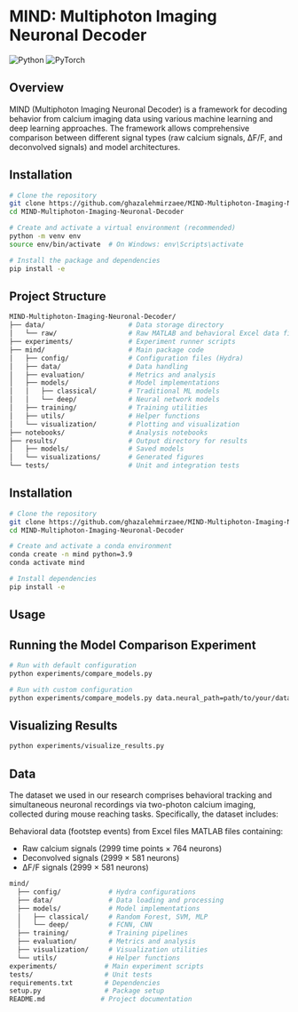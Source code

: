 # MIND: Multiphoton Imaging Neuronal Decoder

![Python](https://img.shields.io/badge/Python-3.7+-blue.svg)
![PyTorch](https://img.shields.io/badge/PyTorch-1.8+-orange.svg)

## Overview

MIND (Multiphoton Imaging Neuronal Decoder) is a framework for decoding behavior from calcium imaging data using various machine learning and deep learning approaches. The framework allows comprehensive comparison between different signal types (raw calcium signals, ΔF/F, and deconvolved signals) and model architectures.

## Installation

```bash
# Clone the repository
git clone https://github.com/ghazalehmirzaee/MIND-Multiphoton-Imaging-Neuronal-Decoder.git
cd MIND-Multiphoton-Imaging-Neuronal-Decoder

# Create and activate a virtual environment (recommended)
python -m venv env
source env/bin/activate  # On Windows: env\Scripts\activate

# Install the package and dependencies
pip install -e
```

## Project Structure

```bash
MIND-Multiphoton-Imaging-Neuronal-Decoder/
├── data/                     # Data storage directory
│   └── raw/                  # Raw MATLAB and behavioral Excel data files
├── experiments/              # Experiment runner scripts
├── mind/                     # Main package code
│   ├── config/               # Configuration files (Hydra)
│   ├── data/                 # Data handling
│   ├── evaluation/           # Metrics and analysis
│   ├── models/               # Model implementations
│   │   ├── classical/        # Traditional ML models
│   │   └── deep/             # Neural network models
│   ├── training/             # Training utilities
│   ├── utils/                # Helper functions
│   └── visualization/        # Plotting and visualization
├── notebooks/                # Analysis notebooks
├── results/                  # Output directory for results
│   ├── models/               # Saved models
│   └── visualizations/       # Generated figures
└── tests/                    # Unit and integration tests

```

## Installation

```bash
# Clone the repository
git clone https://github.com/ghazalehmirzaee/MIND-Multiphoton-Imaging-Neuronal-Decoder.git
cd MIND-Multiphoton-Imaging-Neuronal-Decoder

# Create and activate a conda environment
conda create -n mind python=3.9
conda activate mind

# Install dependencies
pip install -e 

```

## Usage
## Running the Model Comparison Experiment

```bash
# Run with default configuration
python experiments/compare_models.py

# Run with custom configuration
python experiments/compare_models.py data.neural_path=path/to/your/data.mat data.behavior_path=path/to/your/data.xlsx
```

## Visualizing Results
```bash
python experiments/visualize_results.py
```

## Data
The dataset we used in our research comprises behavioral tracking and simultaneous neuronal recordings via two-photon calcium imaging, collected during mouse reaching tasks. Specifically, the dataset includes:

Behavioral data (footstep events) from Excel files
MATLAB files containing:

- Raw calcium signals (2999 time points × 764 neurons)
- Deconvolved signals (2999 × 581 neurons)
- ∆F/F signals (2999 × 581 neurons)

```bash
mind/
  ├── config/            # Hydra configurations
  ├── data/              # Data loading and processing
  ├── models/            # Model implementations
  │   ├── classical/     # Random Forest, SVM, MLP
  │   └── deep/          # FCNN, CNN
  ├── training/          # Training pipelines
  ├── evaluation/        # Metrics and analysis
  ├── visualization/     # Visualization utilities
  └── utils/             # Helper functions
experiments/            # Main experiment scripts
tests/                  # Unit tests
requirements.txt        # Dependencies
setup.py                # Package setup
README.md              # Project documentation
```

